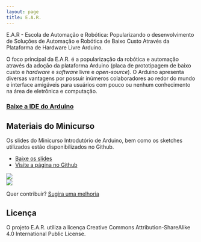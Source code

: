 ```yaml
---
layout: page
title: E.A.R.
---
```


<p class="message">
  E.A.R - Escola de Automação e Robótica: Popularizando o desenvolvimento de Soluções de Automação e Robótica de Baixo Custo Através da Plataforma de Hardware Livre Arduino.
</p>

O foco principal da E.A.R. é a popularização da robótica e automação através da adoção da plataforma Arduino (placa de prototipagem de baixo custo e *hardware* e *software* livre e *open-source*). O Arduino apresenta diversas vantagens por possuir inúmeros colaboradores ao redor do mundo e interface amigáveis para usuários com pouco ou nenhum conhecimento na área de eletrônica e computação.

### [Baixe a IDE do Arduino](https://www.arduino.cc/en/Main/Software)

## Materiais do Minicurso

Os slides do Minicurso Introdutório de Arduino, bem como os sketches utilizados estão disponibilizados no Github.

* [Baixe os slides](https://github.com/bvanelli/eAR/raw/master/Slides/Minicurso%20Arduino.pdf)
* [Visite a página no Github](https://github.com/bvanelli/eAR/tree/master/Slides)

<div class="card"><img src="https://cloud.githubusercontent.com/assets/8211602/17445939/64a165ac-5b1d-11e6-90ab-46882daaf4d3.png" /></div>
<div class="card"><img src="https://cloud.githubusercontent.com/assets/8211602/17445938/6473252a-5b1d-11e6-8464-b1d1a23b108a.png" /></div>


Quer contribuir? [Sugira uma melhoria](https://github.com/bvanelli/eAR/issues/new)

## Licença

O projeto E.A.R. utiliza a licença Creative Commons Attribution-ShareAlike 4.0 International Public License.
